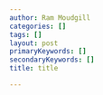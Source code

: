 ```yaml
---
author: Ram Moudgill
categories: []
tags: []
layout: post
primaryKeywords: []
secondaryKeywords: []
title: title

---
```


